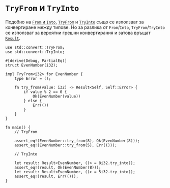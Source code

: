 # `TryFrom` и `TryInto`

Подобно на [`From` и `Into`][from-into], [`TryFrom`] и [`TryInto`] също се
използват за конвертиране между типове. Но за разлика от `From`/`Into`,
`TryFrom`/`TryInto` се използват за вероятни грешни конвертирания и затова
връщат [`Result`].

[from-into]: from_into.html
[`TryFrom`]: https://doc.rust-lang.org/std/convert/trait.TryFrom.html
[`TryInto`]: https://doc.rust-lang.org/std/convert/trait.TryInto.html
[`Result`]: https://doc.rust-lang.org/std/result/enum.Result.html

```rust,editable
use std::convert::TryFrom;
use std::convert::TryInto;

#[derive(Debug, PartialEq)]
struct EvenNumber(i32);

impl TryFrom<i32> for EvenNumber {
    type Error = ();

    fn try_from(value: i32) -> Result<Self, Self::Error> {
        if value % 2 == 0 {
            Ok(EvenNumber(value))
        } else {
            Err(())
        }
    }
}

fn main() {
    // TryFrom

    assert_eq!(EvenNumber::try_from(8), Ok(EvenNumber(8)));
    assert_eq!(EvenNumber::try_from(5), Err(()));

    // TryInto

    let result: Result<EvenNumber, ()> = 8i32.try_into();
    assert_eq!(result, Ok(EvenNumber(8)));
    let result: Result<EvenNumber, ()> = 5i32.try_into();
    assert_eq!(result, Err(()));
}
```
